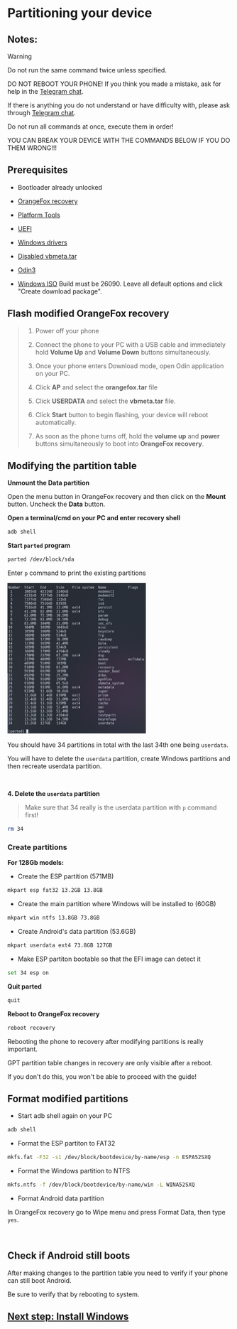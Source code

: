 # Partitioning your device

## Notes:

> [!WARNING]  
> Do not run the same command twice unless specified.
> 
> DO NOT REBOOT YOUR PHONE! If you think you made a mistake, ask for help in the [Telegram chat](https://t.me/a52sxq_uefi).
>
> If there is anything you do not understand or have difficulty with, please ask through [Telegram chat](https://t.me/a52sxq_uefi).
> 
> Do not run all commands at once, execute them in order! 
>
> YOU CAN BREAK YOUR DEVICE WITH THE COMMANDS BELOW IF YOU DO THEM WRONG!!!
> 

## Prerequisites

- Bootloader already unlocked

- [OrangeFox recovery](https://github.com/cloudsweets/Port-Windows-11-Galaxy-A52s-5G/releases/tag/file)

- [Platform Tools](https://developer.android.com/tools/releases/platform-tools)

- [UEFI](https://github.com/cloudsweets/Port-Windows-11-Galaxy-A52s-5G/releases/tag/file)

- [Windows drivers](https://github.com/arminask/Kodiak-Drivers.git)

- [Disabled vbmeta.tar](https://github.com/cloudsweets/Port-Windows-11-Galaxy-A52s-5G/releases/tag/file)

- [Odin3](https://gitlab.com/Ryzen5950XT/odin_dl/-/raw/main/Odin3_v3.14.4.zip?inline=false)

- [Windows ISO](https://uupdump.net/download.php?id=9be0c3f7-8590-4a1c-b793-aaa0021e412a&pack=en-us&edition=professional)
  Build must be 26090. Leave all default options and click "Create download package".


## Flash modified OrangeFox recovery
>
>1. Power off your phone
>
>2. Connect the phone to your PC with a USB cable and immediately hold **Volume Up** and **Volume Down** buttons simultaneously.
>
>3. Once your phone enters Download mode, open Odin application on your PC.
>
>4. Click **AP** and select the **orangefox.tar** file
>
>5. Click **USERDATA** and select the **vbmeta.tar** file.
>
>6. Click **Start** button to begin flashing, your device will reboot automatically.
>
>7. As soon as the phone turns off, hold the **volume up** and **power** buttons simultaneously to boot into **OrangeFox recovery**.

## Modifying the partition table

**Unmount the Data partition**

Open the menu button in OrangeFox recovery and then click on the **Mount** button. Uncheck the **Data** button.

**Open a terminal/cmd on your PC and enter recovery shell**
```sh
adb shell
```

**Start `parted` program**
```sh
parted /dev/block/sda
```

Enter `p` command to print the existing partitions

<img src="images/parted-print.png" width="312" height="339">

You should have 34 partitions in total with the last 34th one being `userdata`.

You will have to delete the `userdata` partition, create Windows partitions and then recreate userdata partition.

<br>

**4. Delete the `userdata` partition**
> Make sure that 34 really is the userdata partition with `p` command first!
```sh
rm 34
```

### Create partitions

**For 128Gb models:**

- Create the ESP partition (571MB)
```sh
mkpart esp fat32 13.2GB 13.8GB
```

- Create the main partition where Windows will be installed to (60GB)
```sh
mkpart win ntfs 13.8GB 73.8GB
```

- Create Android's data partition (53.6GB)
```sh
mkpart userdata ext4 73.8GB 127GB
```

- Make ESP partiton bootable so that the EFI image can detect it
```sh
set 34 esp on
```

**Quit parted**
```sh
quit
```

**Reboot to OrangeFox recovery**
```sh
reboot recovery
```

Rebooting the phone to recovery after modifying partitions is really important.

GPT partition table changes in recovery are only visible after a reboot.

If you don't do this, you won't be able to proceed with the guide!

## Format modified partitions

- Start adb shell again on your PC
```cmd
adb shell
```

- Format the ESP partiton to FAT32
```sh
mkfs.fat -F32 -s1 /dev/block/bootdevice/by-name/esp -n ESPA52SXQ
```

- Format the Windows partition to NTFS
```sh
mkfs.ntfs -f /dev/block/bootdevice/by-name/win -L WINA52SXQ
```

- Format Android data partition

In OrangeFox recovery go to Wipe menu and press Format Data, 
then type `yes`.

<br>

## Check if Android still boots
After making changes to the partition table you need to verify if your phone can still boot Android.

Be sure to verify that by rebooting to system.

## [Next step: Install Windows](install.md)
